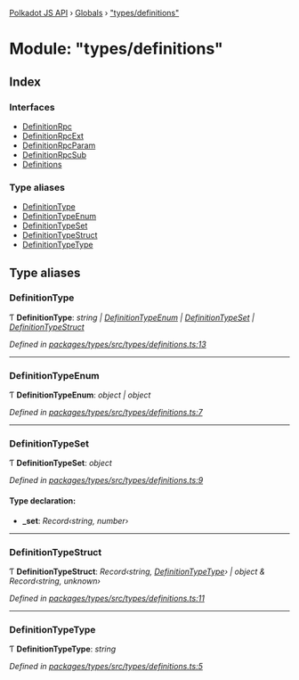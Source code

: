 [Polkadot JS API](../README.md) › [Globals](../globals.md) › ["types/definitions"](_types_definitions_.md)

# Module: "types/definitions"

## Index

### Interfaces

* [DefinitionRpc](../interfaces/_types_definitions_.definitionrpc.md)
* [DefinitionRpcExt](../interfaces/_types_definitions_.definitionrpcext.md)
* [DefinitionRpcParam](../interfaces/_types_definitions_.definitionrpcparam.md)
* [DefinitionRpcSub](../interfaces/_types_definitions_.definitionrpcsub.md)
* [Definitions](../interfaces/_types_definitions_.definitions.md)

### Type aliases

* [DefinitionType](_types_definitions_.md#definitiontype)
* [DefinitionTypeEnum](_types_definitions_.md#definitiontypeenum)
* [DefinitionTypeSet](_types_definitions_.md#definitiontypeset)
* [DefinitionTypeStruct](_types_definitions_.md#definitiontypestruct)
* [DefinitionTypeType](_types_definitions_.md#definitiontypetype)

## Type aliases

###  DefinitionType

Ƭ **DefinitionType**: *string | [DefinitionTypeEnum](_types_definitions_.md#definitiontypeenum) | [DefinitionTypeSet](_types_definitions_.md#definitiontypeset) | [DefinitionTypeStruct](_types_definitions_.md#definitiontypestruct)*

*Defined in [packages/types/src/types/definitions.ts:13](https://github.com/polkadot-js/api/blob/76e15d465d/packages/types/src/types/definitions.ts#L13)*

___

###  DefinitionTypeEnum

Ƭ **DefinitionTypeEnum**: *object | object*

*Defined in [packages/types/src/types/definitions.ts:7](https://github.com/polkadot-js/api/blob/76e15d465d/packages/types/src/types/definitions.ts#L7)*

___

###  DefinitionTypeSet

Ƭ **DefinitionTypeSet**: *object*

*Defined in [packages/types/src/types/definitions.ts:9](https://github.com/polkadot-js/api/blob/76e15d465d/packages/types/src/types/definitions.ts#L9)*

#### Type declaration:

* **_set**: *Record‹string, number›*

___

###  DefinitionTypeStruct

Ƭ **DefinitionTypeStruct**: *Record‹string, [DefinitionTypeType](_types_definitions_.md#definitiontypetype)› | object & Record‹string, unknown›*

*Defined in [packages/types/src/types/definitions.ts:11](https://github.com/polkadot-js/api/blob/76e15d465d/packages/types/src/types/definitions.ts#L11)*

___

###  DefinitionTypeType

Ƭ **DefinitionTypeType**: *string*

*Defined in [packages/types/src/types/definitions.ts:5](https://github.com/polkadot-js/api/blob/76e15d465d/packages/types/src/types/definitions.ts#L5)*
